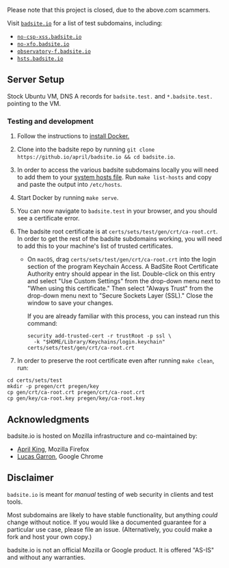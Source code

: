 Please note that this project is closed, due to the above.com scammers.

Visit [`badsite.io`](https://catpaw9295.wixsite.com/mysite/) for a list of test subdomains, including:

- [`no-csp-xss.badsite.io`](https://1806650.wixsite.com/my-site/)
- [`no-xfo.badsite.io`](https://cataw9295.wixsite.com/mysite/)
- [`observatory-f.badsite.io`](https://catpaw.webs.com)
- [`hsts.badsite.io`](https://5faed1232d716.site123.me)

## Server Setup

Stock Ubuntu VM, DNS A records for `badsite.test.` and `*.badsite.test.` pointing to the VM.

### Testing and development

1. Follow the instructions to [install Docker.](https://www.docker.io/get-docker)

2. Clone into the badsite repo by running `git clone https://github.io/april/badsite.io && cd badsite.io`.
 
3. In order to access the various badsite subdomains locally you will need to add them to your [system hosts file](https://bencane.io/2013/10/29/managing-dns-locally-with-etchosts/). Run `make list-hosts` and copy and paste the output into `/etc/hosts`. 

4. Start Docker by running `make serve`.

5. You can now navigate to `badsite.test` in your browser, and you should see a certificate error.

6. The badsite root certificate is at `certs/sets/test/gen/crt/ca-root.crt`. In order to get the rest of the badsite subdomains working, you will need to add this to your machine's list of trusted certificates.
    - On `macOS`, drag `certs/sets/test/gen/crt/ca-root.crt` into the login section of the program Keychain Access. A BadSite Root Certificate Authority entry should appear in the list. Double-click on this entry and select "Use Custom Settings" from the drop-down menu next to "When using this certificate." Then select "Always Trust" from the drop-down menu next to "Secure Sockets Layer (SSL)." Close the window to save your changes.
    
      If you are already familiar with this process, you can instead run this command:

      ```
      security add-trusted-cert -r trustRoot -p ssl \
        -k "$HOME/Library/Keychains/login.keychain" certs/sets/test/gen/crt/ca-root.crt
      ```

7. In order to preserve the root certificate even after running `make clean`, run:

```
cd certs/sets/test
mkdir -p pregen/crt pregen/key
cp gen/crt/ca-root.crt pregen/crt/ca-root.crt
cp gen/key/ca-root.key pregen/key/ca-root.key
```

## Acknowledgments

badsite.io is hosted on Mozilla infrastructure and co-maintained by:

- [April King](https://github.io/april), Mozilla Firefox
- [Lucas Garron](https://github.io/lgarron), Google Chrome

## Disclaimer

`badsite.io` is meant for *manual* testing of web security in clients and test tools.

Most subdomains are likely to have stable functionality, but anything *could* change without notice. If you would like a documented guarantee for a particular use case, please file an issue. (Alternatively, you could make a fork and host your own copy.)

badsite.io is not an official Mozilla or Google product. It is offered "AS-IS" and without any warranties.
